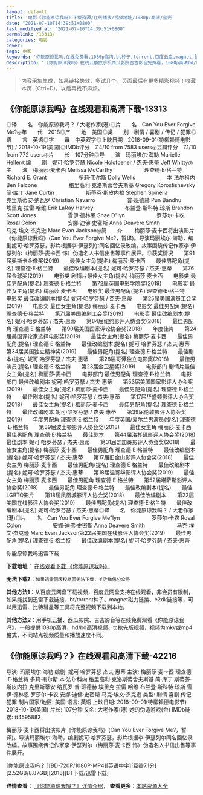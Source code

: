 ```yaml
---
layout: default
title: '电影《你能原谅我吗》下载资源/在线播放/视频地址/1080p/高清/蓝光'
date: "2021-07-10T14:39:51+0800"
last_modified_at: "2021-07-10T14:39:51+0800"
permalink: /13313/
categories: 电影
cover:
tags: 电影
keywords: '你能原谅我吗,在线免费看,1080p高清,bt种子,torrent,百度云盘,magnet,磁力链,迅雷下载资源'
description: '《你能原谅我吗》在线云播放手机西瓜影院吉吉影音免费看，1080p高清bd/hd未删减完整版和tc抢先枪版，mkv/mp4格式，附带bt/torrent种子、magnet/磁力链、百度云盘、网盘资源迅雷下载链接'
---
```


>内容采集生成，如果链接失效，多试几个，页面最后有更多精彩视频！收藏本页（Ctrl+D)，以后再找不麻烦。


## 《你能原谅我吗》在线观看和高清下载-13313

◎译　　名　你能原谅我吗？ / 大老作家(港)◎片　　名　Can You Ever Forgive Me?◎年　　代　2018◎产　　地　美国◎类　　别　剧情 / 喜剧 / 传记 / 犯罪◎语　　言　英语◎字　　幕　中英双字◎上映日期　2018-09-01(特柳赖德电影节) / 2018-10-19(美国)◎IMDb评分　7.4/10 from 7583 users◎豆瓣评分　7.1/10 from 772 users◎片　　长　107分钟◎导　　演　玛丽埃尔·海勒 Marielle Heller◎编　　剧　妮可·哈罗芬瑟 Nicole Holofcener / 杰夫·惠蒂 Jeff Whitty◎主　　演　梅丽莎·麦卡西 Melissa McCarthy　　　　　　理查德·E·格兰特 Richard E. Grant　　　　　　多莉·韦尔斯 Dolly Wells　　　　　　本·法尔科内 Ben Falcone　　　　　　格里高利·克洛斯蒂舍夫斯基 Gregory Korostishevsky　　　　　　简·库丁 Jane Curtin　　　　　　斯蒂芬·斯皮内拉 Stephen Spinella　　　　　　克里斯蒂安·纳瓦罗 Christian Navarro　　　　　　普·班德赫 Pun Bandhu　　　　　　埃里克·拉雷·哈维 Erik LaRay Harvey　　　　　　布兰登·斯科特·琼斯 Brandon Scott Jones　　　　　　雪伊·德林恩 Shae D"lyn　　　　　　罗莎尔·卡农 Rosal Colon　　　　　　安娜·迪佛·史密斯 Anna Deavere Smith　　　　　　马克·埃文·杰克逊 Marc Evan Jackson◎简　　介 　　梅丽莎·麦卡西将出演影片《你能原谅我吗》(Can You Ever Forgive Me?，暂译)。导演玛丽埃尔·海勒，编剧妮可·哈罗芬瑟，影片根据李·伊瑟列尔同名回忆录改编。故事围绕传记作家李·伊瑟列尔（梅丽莎·麦卡西 饰）伪造名人书信出售等事件展开。◎获奖情况　　第91届奥斯卡金像奖(2019)　　最佳女主角(提名) 梅丽莎·麦卡西　　最佳男配角(提名) 理查德·E·格兰特　　最佳改编剧本(提名) 妮可·哈罗芬瑟 / 杰夫·惠蒂　　第76届金球奖(2019)　　电影类 剧情片最佳女主角(提名) 梅丽莎·麦卡西　　电影类 最佳男配角(提名) 理查德·E·格兰特　　第72届英国电影学院奖(2019)　　电影奖 最佳女主角(提名) 梅丽莎·麦卡西　　电影奖 最佳男配角(提名) 理查德·E·格兰特　　电影奖 最佳改编剧本(提名) 妮可·哈罗芬瑟 / 杰夫·惠蒂　　第25届美国演员工会奖(2019)　　电影奖 最佳女主角(提名) 梅丽莎·麦卡西　　电影奖 最佳男配角(提名) 理查德·E·格兰特　　第71届美国编剧工会奖(2019)　　电影奖 最佳改编剧本(提名) 妮可·哈罗芬瑟 / 杰夫·惠蒂　　第84届纽约影评人协会奖(2018)　　最佳男配角 理查德·E·格兰特　　第90届美国国家评论协会奖(2018)　　年度佳片　　第24届美国评论家选择电影奖(2019)　　最佳女主角(提名) 梅丽莎·麦卡西　　最佳男配角(提名) 理查德·E·格兰特　　最佳改编剧本(提名) 妮可·哈罗芬瑟 / 杰夫·惠蒂　　第34届美国独立精神奖(2019)　　最佳男配角(提名) 理查德·E·格兰特　　最佳剧本(提名) 妮可·哈罗芬瑟 / 杰夫·惠蒂　　第28届哥谭独立电影奖(2018)　　最佳男演员(提名) 理查德·E·格兰特　　第23届金卫星奖(2019)　　电影部门 剧情片最佳女主角(提名) 梅丽莎·麦卡西　　电影部门 最佳男配角 理查德·E·格兰特　　电影部门 最佳改编剧本 妮可·哈罗芬瑟 / 杰夫·惠蒂　　第53届美国国家影评人协会奖(2019)　　最佳女主角(提名) 梅丽莎·麦卡西　　最佳男配角(提名) 理查德·E·格兰特　　最佳剧本(提名) 妮可·哈罗芬瑟 / 杰夫·惠蒂　　第17届华盛顿影评人协会奖(2018)　　最佳女主角(提名) 梅丽莎·麦卡西　　最佳男配角(提名) 理查德·E·格兰特　　最佳改编剧本 妮可·哈罗芬瑟 / 杰夫·惠蒂　　第39届伦敦影评人协会奖(2019)　　年度男配角 理查德·E·格兰特　　年度英国/爱尔兰男演员(提名) 理查德·E·格兰特　　第39届波士顿影评人协会奖(2018)　　最佳女主角 梅丽莎·麦卡西　　最佳男配角 理查德·E·格兰特　　最佳剧本　　第44届洛杉矶影评人协会奖(2018)　　最佳剧本 妮可·哈罗芬瑟 / 杰夫·惠蒂　　第31届芝加哥影评人协会奖(2018)　　最佳女主角(提名) 梅丽莎·麦卡西　　最佳男配角 理查德·E·格兰特　　最佳改编剧本(提名) 妮可·哈罗芬瑟 / 杰夫·惠蒂　　第17届旧金山影评人协会奖(2018)　　最佳女主角 梅丽莎·麦卡西　　最佳男配角(提名) 理查德·E·格兰特　　最佳改编剧本(提名) 妮可·哈罗芬瑟 / 杰夫·惠蒂　　第18届温哥华影评人协会奖(2019)　　最佳女主角 梅丽莎·麦卡西　　最佳男配角 理查德·E·格兰特　　第52届堪萨斯影评人协会奖(2018)　　最佳男配角 理查德·E·格兰特　　最佳改编剧本(提名)　　最佳LGBTQ影片　　第18届凤凰城影评人协会奖(2018)　　最佳改编剧本　　第22届美国在线影评人协会奖(2019)　　最佳男配角(提名) 理查德·E·格兰特　　最佳改编剧本(提名) 妮可·哈罗芬瑟 / 杰夫·惠蒂◎译　　名　你能原谅我吗？ / 大老作家(港)◎片　　名　Can You Ever Forgive Me"lyn　　　　　　罗莎尔·卡农 Rosal Colon　　　　　　安娜·迪佛·史密斯 Anna Deavere Smith　　　　　　马克·埃文·杰克逊 Marc Evan Jackson第22届美国在线影评人协会奖(2019)　　最佳男配角(提名) 理查德·E·格兰特　　最佳改编剧本(提名) 妮可·哈罗芬瑟 / 杰夫·惠蒂


你能原谅我吗迅雷下载

**下载地址**： [在线观看下载 《你能原谅我吗》](https://www.993dy.com//vod-detail-id-34469.html) 


**无法下载?**：`如果迅雷因版权原因无法下载，关注微信公众号 `

**其他方法1**：从百度云网盘下载视频，百度云网盘支持在线观看，非会员有限制，如果能找到迅雷下载链接、bt/torrent种子、magnet磁力链接、e2dk链接等，可以用迅雷、比特彗星等工具将完整视频下载到本地。

**其他方法2**：用手机云播、西瓜影院、吉吉影音等在线免费观看《你能原谅我吗》，一般提供1080p高清、hd/bd高清视频、tc抢先版视频，视频为mkv或mp4格式，不同站点视频质量和播放速度不同。


## 《你能原谅我吗？》在线观看和高清下载-42216

导演: 玛丽埃尔·海勒 编剧: 妮可·哈罗芬瑟 杰夫·惠蒂 主演: 梅丽莎·麦卡西 理查德·E·格兰特 多莉·韦尔斯 本·法尔科内 格里高利·克洛斯蒂舍夫斯基 简·库丁 斯蒂芬·斯皮内拉 克里斯蒂安·纳瓦罗 普·班德赫 埃里克·拉雷·哈维 布兰登·斯科特·琼斯 雪伊·德林恩 罗莎尔·卡农 安娜·迪佛·史密斯 马克·埃文·杰克逊 类型: 剧情 喜剧 传记 犯罪 制片国家/地区: 美国 语言: 英语 上映日期: 2018-09-01(特柳赖德电影节) 2018-10-19(美国) 片长: 107分钟 又名: 大老作家(港) 她的伪造游戏(台) IMDb链接: tt4595882

梅丽莎·麦卡西将出演影片《你能原谅我吗》(Can You Ever Forgive Me?，暂译)。导演玛丽埃尔·海勒，编剧妮可·哈罗芬瑟，影片根据李·伊瑟列尔同名回忆录改编。故事围绕传记作家李·伊瑟列尔（梅丽莎·麦卡西 饰）伪造名人书信出售等事件展开。


[你能原谅我吗？ ][BD-720P/1080P-MP4][英语中字][豆瓣7.1分][2.52GB/8.87GB][2018][BT下载/迅雷下载]

**详情查看**： [《你能原谅我吗？》详情介绍](/movie/42216/)， **查看更多**：[本站资源大全](/movie/t/all/)

